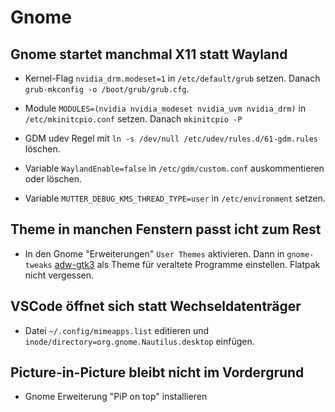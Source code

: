 # Gnome

## Gnome startet manchmal X11 statt Wayland

- Kernel-Flag `nvidia_drm.modeset=1` in `/etc/default/grub` setzen. Danach `grub-mkconfig -o /boot/grub/grub.cfg`.

- Module `MODULES=(nvidia nvidia_modeset nvidia_uvm nvidia_drm)` in `/etc/mkinitcpio.conf` setzen. Danach `mkinitcpio -P`

- GDM udev Regel mit `ln -s /dev/null /etc/udev/rules.d/61-gdm.rules` löschen.

- Variable `WaylandEnable=false` in `/etc/gdm/custom.conf` auskommentieren oder löschen.

- Variable `MUTTER_DEBUG_KMS_THREAD_TYPE=user` in `/etc/environment` setzen.

## Theme in manchen Fenstern passt icht zum Rest

- In den Gnome "Erweiterungen" `User Themes` aktivieren. Dann in `gnome-tweaks` [adw-gtk3](https://github.com/lassekongo83/adw-gtk3) als Theme für veraltete Programme einstellen. Flatpak nicht vergessen.

## VSCode öffnet sich statt Wechseldatenträger

- Datei `~/.config/mimeapps.list` editieren und `inode/directory=org.gnome.Nautilus.desktop` einfügen.

## Picture-in-Picture bleibt nicht im Vordergrund

- Gnome Erweiterung "PiP on top" installieren
